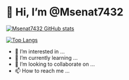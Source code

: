 <h1>👋 Hi, I’m @Msenat7432</h1>


[![ Msenat7432 GitHub stats](https://github-readme-stats.vercel.app/api?username=Msenat7432 )](https://github.com/Msenat7432/github-readme-stats)

[![Top Langs](https://github-readme-stats.vercel.app/api/top-langs/?username=Msenat7432&layout=compact)](https://github.com/Msenat7432/github-readme-stats)


- 👀 I’m interested in ...
- 🌱 I’m currently learning ...
- 💞️ I’m looking to collaborate on ...
- 📫 How to reach me ...




<!---
Msenat7432/Msenat7432 is a ✨ special ✨ repository because its `README.md` (this file) appears on your GitHub profile.
You can click the Preview link to take a look at your changes.
--->
